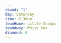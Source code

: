 ```yaml
---
round: "1"
day: Saturday
time: 8.30am
teamHome: Little Champs
teamAway: White Sox
diamond: 6
---
```

